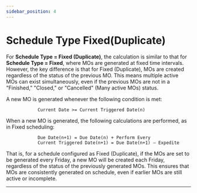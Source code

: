 ```yaml
---
sidebar_position: 4
---
```


# Schedule Type Fixed(Duplicate)

For **Schedule Type = Fixed (Duplicate)**, the calculation is similar to that for **Schedule Type = Fixed**, where MOs are generated at fixed time intervals. However, the key difference is that for Fixed (Duplicate), MOs are created regardless of the status of the previous MO. This means multiple active MOs can exist simultaneously, even if the previous MOs are not in a "Finished," "Closed," or "Cancelled" (Many active MOs) status.

A new MO is generated whenever the following condition is met:

```text
            Current Date >= Current Triggered Date(n)
```

When a new MO is generated, the following calculations are performed, as in Fixed scheduling:

```text
            Due Date(n+1) = Due Date(n) + Perform Every
            Current Triggered Date(n+1) = Due Date(n+1) – Expedite
```

That is, for a schedule configured as Fixed (Duplicate), if the MOs are set to be generated every Friday, a new MO will be created each Friday, regardless of the status of the previously generated MOs. This ensures that MOs are consistently generated on schedule, even if earlier MOs are still active or incomplete.

---
